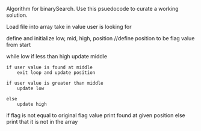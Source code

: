 Algorithm for binarySearch. Use this psuedocode to curate a working solution.

Load file into array
take in value user is looking for

define and initialize low, mid, high, position
    //define position to be flag value from start

while low if less than high
    update middle

    if user value is found at middle 
        exit loop and update position

    if user value is greater than middle
        update low

    else
        update high

if flag is not equal to original flag value 
    print found at given position
else
    print that it is not in the array 